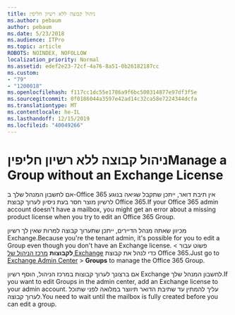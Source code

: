 ```yaml
---
title: ניהול קבוצה ללא רשיון חליפין
ms.author: pebaum
author: pebaum
ms.date: 5/23/2018
ms.audience: ITPro
ms.topic: article
ROBOTS: NOINDEX, NOFOLLOW
localization_priority: Normal
ms.assetid: edef2e23-72cf-4a76-8a51-0b26182187cc
ms.custom:
- "79"
- "1200018"
ms.openlocfilehash: f117cc1dc55e1786a9f6bc500314877e97df3f5e
ms.sourcegitcommit: 0f0186044a3597e42ad14c32ca58e7224344dcfa
ms.translationtype: MT
ms.contentlocale: he-IL
ms.lasthandoff: 12/15/2019
ms.locfileid: "40049266"
---
```

# <a name="manage-a-group-without-an-exchange-license"></a><span data-ttu-id="a1375-102">ניהול קבוצה ללא רשיון חליפין</span><span class="sxs-lookup"><span data-stu-id="a1375-102">Manage a Group without an Exchange License</span></span>

<span data-ttu-id="a1375-103">אם לחשבון המנהל שלך ב-Office 365 אין תיבת דואר, ייתכן שתקבל שגיאה בנוגע לרשיון מוצר חסר בעת ניסיון לערוך קבוצת Office 365.</span><span class="sxs-lookup"><span data-stu-id="a1375-103">If your Office 365 admin account doesn't have a mailbox, you might get an error about a missing product license when you try to edit an Office 365 Group.</span></span>
  
<span data-ttu-id="a1375-104">מכיוון שאתה מנהל הדיירים, ייתכן שתערוך קבוצה למרות שאין לך רשיון Exchange.</span><span class="sxs-lookup"><span data-stu-id="a1375-104">Because you're the tenant admin, it's possible for you to edit a Group even though you don't have an Exchange license.</span></span> <span data-ttu-id="a1375-105">פשוט עבור \> **לקבוצות** [מרכז הניהול של Exchange](https://outlook.office365.com/ecp.aspx) כדי לנהל את קבוצת Office 365.</span><span class="sxs-lookup"><span data-stu-id="a1375-105">Just go to [Exchange Admin Center](https://outlook.office365.com/ecp.aspx) \> **Groups** to manage the Office 365 Group.</span></span>
  
<span data-ttu-id="a1375-106">אם ברצונך לערוך קבוצות במרכז הניהול, הוסף רשיון Exchange לחשבון המנהל שלך.</span><span class="sxs-lookup"><span data-stu-id="a1375-106">If you want to edit Groups in the admin center, add an Exchange license to your admin account.</span></span> <span data-ttu-id="a1375-107">עליך להמתין עד שתיבת הדואר תיווצר במלואה לפני שתוכל לערוך קבוצה.</span><span class="sxs-lookup"><span data-stu-id="a1375-107">You need to wait until the mailbox is fully created before you can edit a group.</span></span>
  